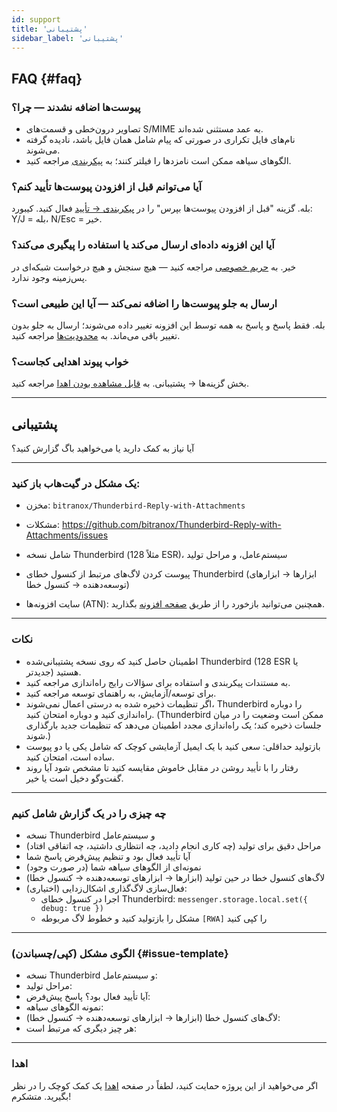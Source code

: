 ```yaml
---
id: support
title: 'پشتیبانی'
sidebar_label: 'پشتیبانی'
---
```


## FAQ {#faq}

### پیوست‌ها اضافه نشدند — چرا؟

- تصاویر درون‌خطی و قسمت‌های S/MIME به عمد مستثنی شده‌اند.
- نام‌های فایل تکراری در صورتی که پیام شامل همان فایل باشد، نادیده گرفته می‌شوند.
- الگوهای سیاهه ممکن است نامزدها را فیلتر کنند؛ به [پیکربندی](configuration#blacklist-glob-patterns) مراجعه کنید.

### آیا می‌توانم قبل از افزودن پیوست‌ها تأیید کنم؟

بله. گزینه "قبل از افزودن پیوست‌ها بپرس" را در [پیکربندی → تأیید](configuration#confirmation) فعال کنید. کیبورد: Y/J = بله، N/Esc = خیر.

### آیا این افزونه داده‌ای ارسال می‌کند یا استفاده را پیگیری می‌کند؟

خیر. به [حریم خصوصی](privacy) مراجعه کنید — هیچ سنجش و هیچ درخواست شبکه‌ای در پس‌زمینه وجود ندارد.

### ارسال به جلو پیوست‌ها را اضافه نمی‌کند — آیا این طبیعی است؟

بله. فقط پاسخ و پاسخ به همه توسط این افزونه تغییر داده می‌شوند؛ ارسال به جلو بدون تغییر باقی می‌ماند. به [محدودیت‌ها](usage#limitations) مراجعه کنید.

### خواب پیوند اهدایی کجاست؟

بخش گزینه‌ها → پشتیبانی. به [قابل مشاهده بودن اهدا](configuration#donation-visibility) مراجعه کنید.

---

## پشتیبانی

آیا نیاز به کمک دارید یا می‌خواهید باگ گزارش کنید؟

---

### یک مشکل در گیت‌هاب باز کنید:

- مخزن: `bitranox/Thunderbird-Reply-with-Attachments`
- مشکلات: https://github.com/bitranox/Thunderbird-Reply-with-Attachments/issues
- شامل نسخه Thunderbird (مثلاً 128 ESR)، سیستم‌عامل، و مراحل تولید
- پیوست کردن لاگ‌های مرتبط از کنسول خطای Thunderbird (ابزارها → ابزارهای توسعه‌دهنده → کنسول خطا)

- سایت افزونه‌ها (ATN): همچنین می‌توانید بازخورد را از طریق [صفحه افزونه](https://addons.thunderbird.net/thunderbird/addon/reply-with-attachments) بگذارید.

---

### نکات

- اطمینان حاصل کنید که روی نسخه پشتیبانی‌شده Thunderbird (128 ESR یا جدیدتر) هستید.
- به مستندات پیکربندی و استفاده برای سؤالات رایج راه‌اندازی مراجعه کنید.
- برای توسعه/آزمایش، به راهنمای توسعه مراجعه کنید.
- اگر تنظیمات ذخیره شده به درستی اعمال نمی‌شوند، Thunderbird را دوباره راه‌اندازی کنید و دوباره امتحان کنید. (Thunderbird ممکن است وضعیت را در میان جلسات ذخیره کند؛ یک راه‌اندازی مجدد اطمینان می‌دهد که تنظیمات جدید بارگذاری شوند.)
- بازتولید حداقلی: سعی کنید با یک ایمیل آزمایشی کوچک که شامل یکی یا دو پیوست ساده است، امتحان کنید.
- رفتار را با تأیید روشن در مقابل خاموش مقایسه کنید تا مشخص شود آیا روند گفت‌وگو دخیل است یا خیر.

---

### چه چیزی را در یک گزارش شامل کنیم

- نسخه Thunderbird و سیستم‌عامل
- مراحل دقیق برای تولید (چه کاری انجام دادید، چه انتظاری داشتید، چه اتفاقی افتاد)
- آیا تأیید فعال بود و تنظیم پیش‌فرض پاسخ شما
- نمونه‌ای از الگوهای سیاهه شما (در صورت وجود)
- لاگ‌های کنسول خطا در حین تولید (ابزارها → ابزارهای توسعه‌دهنده → کنسول خطا)
- فعال‌سازی لاگ‌گذاری اشکال‌زدایی (اختیاری):
  - اجرا در کنسول خطای Thunderbird: `messenger.storage.local.set({ debug: true })`
  - مشکل را بازتولید کنید و خطوط لاگ مربوطه `[RWA]` را کپی کنید

---

### الگوی مشکل (کپی/چسباندن) {#issue-template}

- نسخه Thunderbird و سیستم‌عامل:
- مراحل تولید:
- آیا تأیید فعال بود؟ پاسخ پیش‌فرض:
- نمونه الگوهای سیاهه:
- لاگ‌های کنسول خطا (ابزارها → ابزارهای توسعه‌دهنده → کنسول خطا):
- هر چیز دیگری که مرتبط است:

---

### اهدا

اگر می‌خواهید از این پروژه حمایت کنید، لطفاً در صفحه [اهدا](donation) یک کمک کوچک را در نظر بگیرید. متشکرم!
